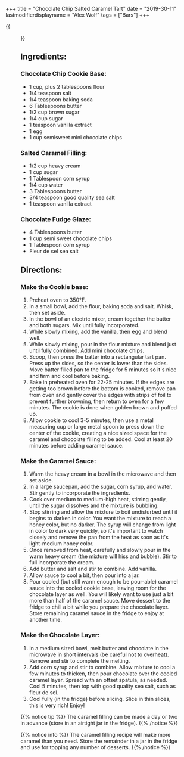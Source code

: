 +++
title = "Chocolate Chip Salted Caramel Tart"
date = "2019-30-11"
lastmodifierdisplayname = "Alex Wolf"
tags = ["Bars"]
+++

{{<figure src="/images/Chocolate-Chip-Tart.jpg">}}

## Ingredients:

### Chocolate Chip Cookie Base:

* 1 cup, plus 2 tablespoons flour
* 1/4 teaspoon salt
* 1/4 teaspoon baking soda
* 6 Tablespoons butter
* 1/2 cup brown sugar
* 1/4 cup sugar
* 1 teaspoon vanilla extract
* 1 egg
* 1 cup semisweet mini chocolate chips

### Salted Caramel Filling:

* 1/2 cup heavy cream
* 1 cup sugar
* 1 Tablespoon corn syrup
* 1/4 cup water
* 3 Tablespoons butter
* 3/4 teaspoon good quality sea salt
* 1 teaspoon vanilla extract

### Chocolate Fudge Glaze:

* 4 Tablespoons  butter
* 1 cup semi sweet chocolate chips
* 1 Tablespoon corn syrup
* Fleur de sel sea salt

## Directions:

### Make the Cookie base:

1. Preheat oven to 350°F.
2. In a small bowl, add the flour, baking soda and salt.  Whisk, then set aside.
3. In the bowl of an electric mixer, cream together the butter and both sugars.  Mix until fully incorporated.
4. While slowly mixing, add the vanilla, then egg and blend well.
5. While slowly mixing, pour in the flour mixture and blend just until fully combined. Add mini chocolate chips.
6. Scoop, then press the batter into a rectangular tart pan.  Press up the sides, so the center is lower than the sides. Move batter filled pan to the fridge for 5 minutes so it's nice and firm and cool before baking.
7. Bake in preheated oven for 22-25 minutes.  If the edges are getting too brown before the bottom is cooked, remove pan from oven and gently cover the edges with strips of foil to prevent further browning, then return to oven for a few minutes. The cookie is done when golden brown and puffed up.
8. Allow cookie to cool 3-5 minutes, then use a metal measuring cup or large metal spoon to press down the center of the cookie, creating a nice sized space for the caramel and chocolate filling to be added.  Cool at least 20 minutes before adding caramel sauce.

### Make the Caramel Sauce:

1. Warm the heavy cream in a bowl in the microwave and then set aside.
2. In a large saucepan, add the sugar, corn syrup, and water.  Stir gently to incorporate the ingredients.
3. Cook over medium to medium-high heat, stirring gently, until the sugar dissolves and the mixture is bubbling.
4. Stop stirring and allow the mixture to boil undisturbed until it begins to darken in color.  You want the mixture to reach a honey color, but no darker.  The syrup will change from light in color to dark very quickly, so it's important to watch closely and remove the pan from the heat as soon as it's light-medium honey color.
5. Once removed from heat, carefully and slowly pour in the warm heavy cream (the mixture will hiss and bubble).  Stir to full incorporate the cream.
6. Add butter and salt and stir to combine.  Add vanilla.
7. Allow sauce to cool a bit, then pour into a jar.
8. Pour cooled (but still warm enough to be pour-able) caramel sauce into the cooled cookie base, leaving room for the chocolate layer as well.  You will likely want to use just a bit more than half of the caramel sauce.  Move dessert to the fridge to chill a bit while you prepare the chocolate layer.  Store remaining caramel sauce in the fridge to enjoy at another time.

### Make the Chocolate Layer:

1. In a medium sized bowl, melt butter and chocolate in the microwave in short intervals (be careful not to overheat).  Remove and stir to complete the melting.
2. Add corn syrup and stir to combine.  Allow mixture to cool a few minutes to thicken, then pour chocolate over the cooled caramel layer.  Spread with an offset spatula, as needed.  Cool 5 minutes, then top with good quality sea salt, such as fleur de sel.
3. Cool fully (in the fridge) before slicing.  Slice in thin slices, this is very rich!  Enjoy!

{{% notice tip %}}
The caramel filling can be made a day or two in advance (store in an airtight jar in the fridge).
{{% /notice %}}

{{% notice info %}}
The caramel filling recipe will make more caramel than you need. Store the remainder in a jar in the fridge and use for topping any number of desserts.
{{% /notice %}}
